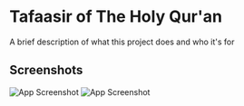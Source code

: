 # Tafaasir of The Holy Qur'an

A brief description of what this project does and who it's for


## Screenshots

![App Screenshot](https://i2.paste.pics/788f111d6ba5e85a4417a280b369fd1a.png)
![App Screenshot](https://i2.paste.pics/788f111d6ba5e85a4417a280b369fd1a.png)
